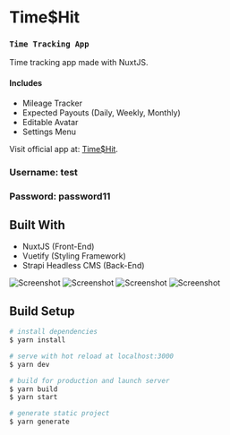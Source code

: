 # Time$Hit


### `Time Tracking App`

Time tracking app made with NuxtJS.
#### Includes
* Mileage Tracker
* Expected Payouts (Daily, Weekly, Monthly)
* Editable Avatar
* Settings Menu

Visit official app at: [Time$Hit](https://jaimegonzalezjr.com/Projects/timesheet/).

### Username: test
### Password: password11


## Built With
* NuxtJS (Front-End)
* Vuetify (Styling Framework)
* Strapi Headless CMS (Back-End)

![Screenshot](https://github.com/lnsflive/TimeHit/blob/master/static/img/ss1.png)
![Screenshot](https://github.com/lnsflive/TimeHit/blob/master/static/img/ss2.png)
![Screenshot](https://github.com/lnsflive/TimeHit/blob/master/static/img/ss3.png)
![Screenshot](https://github.com/lnsflive/TimeHit/blob/master/static/img/ss4.png)


## Build Setup

```bash
# install dependencies
$ yarn install

# serve with hot reload at localhost:3000
$ yarn dev

# build for production and launch server
$ yarn build
$ yarn start

# generate static project
$ yarn generate
```